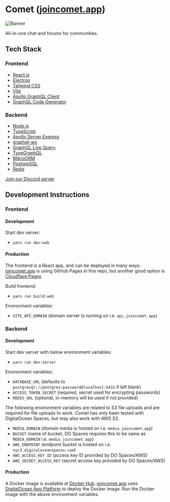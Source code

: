 # Comet ([joincomet.app](https://joincomet.app))

![Banner](banner.png)

All-in-one chat and forums for communities.

## Tech Stack

### Frontend

- [React.js](https://reactjs.org/)
- [Electron](https://www.electronjs.org/)
- [Tailwind CSS](https://tailwindcss.com/)
- [Vite](https://vitejs.dev/guide/introduction.html)
- [Apollo GraphQL Client](https://github.com/apollographql/apollo-client)
- [GraphQL Code Generator](https://www.graphql-code-generator.com/)

### Backend

- [Node.js](https://nodejs.org/en/)
- [TypeScript](https://www.typescriptlang.org/)
- [Apollo Server Express](https://github.com/apollographql/apollo-server/tree/main/packages/apollo-server-express)
- [graphql-ws](https://github.com/enisdenjo/graphql-ws)
- [GraphQL Live Query](https://github.com/n1ru4l/graphql-live-query)
- [TypeGraphQL](https://typegraphql.com/)
- [MikroORM](https://mikro-orm.io/)
- [PostgreSQL](https://www.postgresql.org/)
- [Redis](https://redis.io/)

[Join our Discord server](https://discord.gg/NPCMGSm)

## Development Instructions

### Frontend

#### Development

Start dev server:

- `yarn run dev:web`

#### Production

The frontend is a React app, and can be deployed in many ways. [joincomet.app](https://joincomet.app) is using GitHub Pages in this repo, but
another good option is [Cloudflare Pages](https://pages.cloudflare.com/)

Build frontend:

- `yarn run build:web`

Environment variables:

- `VITE_API_DOMAIN` (domain server is running on i.e. `api.joincomet.app`)

### Backend

#### Development

Start dev server with below environment variables:

- `yarn run dev:server`

Environment variables:

- `DATABASE_URL` (defaults to `postgresql://postgres:password@localhost:5432` if left blank)
- `ACCESS_TOKEN_SECRET` (required, secret used for encrypting passwords)
- `REDIS_URL` (optional, in-memory will be used if not provided)

The following environment variables are related to S3 file uploads and are required for file uploads to work. Comet has
only been tested with DigitalOcean Spaces, but may also work with AWS S3.

- `MEDIA_DOMAIN` (domain media is hosted on i.e. `media.joincomet.app`)
- `BUCKET` (name of bucket, DO Spaces requires this to be same as `MEDIA_DOMAIN` i.e. `media.joincomet.app`)
- `AWS_ENDPOINT` (endpoint bucket is hosted on i.e. `nyc3.digitaloceanspaces.com`)
- `AWS_ACCESS_KEY_ID` (access key ID provided by DO Spaces/AWS)
- `AWS_SECRET_ACCESS_KEY` (secret access key provided by DO Spaces/AWS)

#### Production

A Docker image is available at [Docker Hub](https://hub.docker.com/repository/docker/joincomet/server). [joincomet.app](https://joincomet.app) uses [DigitalOcean App Platform](https://www.digitalocean.com/products/app-platform/) to deploy the Docker image.
Run the Docker image with the above environment variables.
